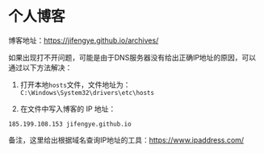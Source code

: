 # 个人博客

博客地址：https://jifengye.github.io/archives/

如果出现打不开问题，可能是由于DNS服务器没有给出正确IP地址的原因，可以通过以下方法解决：

1. 打开本地`hosts`文件，文件地址为：`C:\Windows\System32\drivers\etc\hosts`

2. 在文件中写入博客的 IP 地址：

```
185.199.108.153 jifengye.github.io
```

备注，这里给出根据域名查询IP地址的工具：https://www.ipaddress.com/

